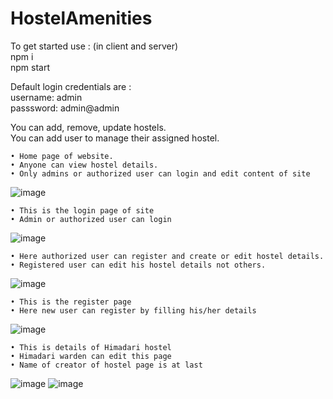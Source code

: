 # HostelAmenities  
To get started use :  (in client and server)  
  npm i  
  npm start  

Default login credentials are :  
  username: admin  
  passsword: admin@admin  
  
 You can add, remove, update hostels.  
 You can add user to manage their assigned hostel.  
 
 
    • Home page of website.
    • Anyone can view hostel details.
    • Only admins or authorized user can login and edit content of site
 
 ![image](https://user-images.githubusercontent.com/84563516/233254825-e8b1963c-ba1c-48b1-af99-e0b7363aaa8d.png)


    • This is the login page of site
    • Admin or authorized user can login
    
 ![image](https://user-images.githubusercontent.com/84563516/233254998-6fd8fbdc-fa05-45ef-aee1-31f79164b763.png)
 
 
    • Here authorized user can register and create or edit hostel details.
    • Registered user can edit his hostel details not others.
 ![image](https://user-images.githubusercontent.com/84563516/233255115-31b49016-259b-4502-9d4c-800a78a30b9f.png)
 
 
    • This is the register page
    • Here new user can register by filling his/her details
 ![image](https://user-images.githubusercontent.com/84563516/233255203-25fe41ac-4112-4917-aab7-7f5560e691f8.png)
 
    • This is details of Himadari hostel
    • Himadari warden can edit this page
    • Name of creator of hostel page is at last
![image](https://user-images.githubusercontent.com/84563516/233255284-99615464-caa5-40b3-b646-0ac0fdf07d56.png)
![image](https://user-images.githubusercontent.com/84563516/233255372-cf6cd391-6d34-4c37-afd6-c17009c7ace2.png)




